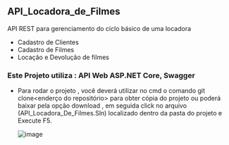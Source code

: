 ## API_Locadora_de_Filmes
API REST para gerenciamento do ciclo básico de uma locadora
- Cadastro de Clientes 
- Cadastro de Filmes 
- Locação e Devolução de filmes
### Este Projeto utiliza : API Web ASP.NET Core, Swagger 

- Para rodar o projeto , você deverá utilizar no cmd o comando git clone<enderço do repositório> para obter cópia do projeto ou poderá baixar pela opção download ,
  em seguida click no arquivo (API_Locadora_De_Filmes.Sln) localizado dentro da pasta do projeto e Execute F5.
    
  ![image](https://user-images.githubusercontent.com/74335070/136801821-80956257-0b64-4a95-947b-1a384ca5d234.png)
